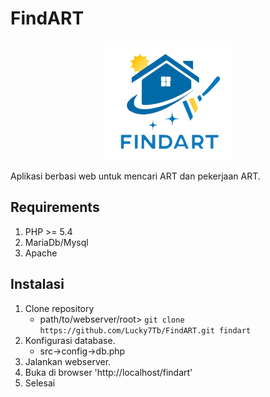 # FindART

<p align="center"><img src="./src/assets/img/findart_logo.png"></p>

Aplikasi berbasi web untuk mencari ART dan pekerjaan ART. 

## Requirements
1. PHP >= 5.4
2. MariaDb/Mysql
3. Apache

## Instalasi

1. Clone repository
	- path/to/webserver/root> `git clone https://github.com/Lucky7Tb/FindART.git findart`
2. Konfigurasi database. 
   - src->config->db.php
3. Jalankan webserver.
4. Buka di browser 'http://localhost/findart'
5. Selesai

